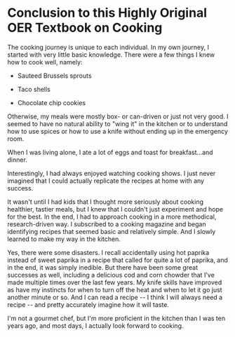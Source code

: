 # Conclusion to this Highly Original OER Textbook on Cooking

The cooking journey is unique to each individual. In my own journey, I started with very little basic knowledge. There were a few things I knew how to cook well, namely:

-   Sauteed Brussels sprouts

-   Taco shells

-   Chocolate chip cookies

Otherwise, my meals were mostly box- or can-driven or just not very good. I seemed to have no natural ability to "wing it" in the kitchen or to understand how to use spices or how to use a knife without ending up in the emergency room.

When I was living alone, I ate a lot of eggs and toast for breakfast...and dinner.

Interestingly, I had always enjoyed watching cooking shows. I just never imagined that I could actually replicate the recipes at home with any success.

It wasn't until I had kids that I thought more seriously about cooking healthier, tastier meals, but I knew that I couldn't just experiment and hope for the best. In the end, I had to approach cooking in a more methodical, research-driven way. I subscribed to a cooking magazine and began identifying recipes that seemed basic and relatively simple. And I slowly learned to make my way in the kitchen.

Yes, there were some disasters. I recall accidentally using hot paprika instead of sweet paprika in a recipe that called for quite a lot of paprika, and in the end, it was simply inedible. But there have been some great successes as well, including a delicious cod and corn chowder that I've made multiple times over the last few years. My knife skills have improved as have my instincts for when to turn off the heat and when to let it go just another minute or so. And I can read a recipe -- I think I will always need a recipe -- and pretty accurately imagine how it will taste.

I'm not a gourmet chef, but I'm more proficient in the kitchen than I was ten years ago, and most days, I actually look forward to cooking.

